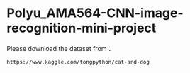 # Polyu_AMA564-CNN-image-recognition-mini-project

Please download the dataset from：

```
https://www.kaggle.com/tongpython/cat-and-dog
```
